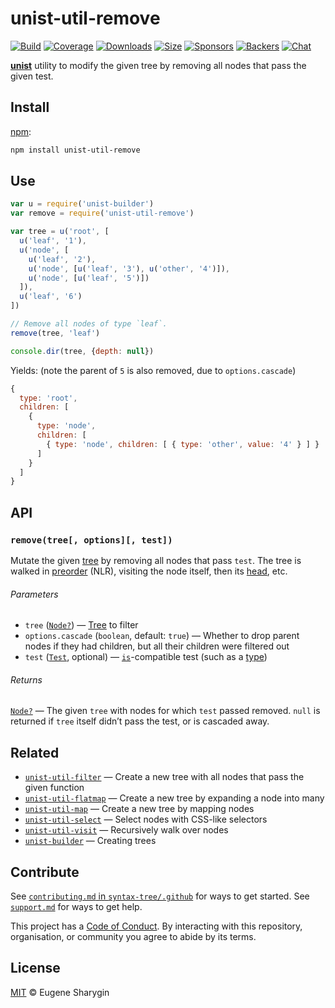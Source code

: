 # unist-util-remove

[![Build][build-badge]][build]
[![Coverage][coverage-badge]][coverage]
[![Downloads][downloads-badge]][downloads]
[![Size][size-badge]][size]
[![Sponsors][sponsors-badge]][collective]
[![Backers][backers-badge]][collective]
[![Chat][chat-badge]][chat]

[**unist**][unist] utility to modify the given tree by removing all nodes that
pass the given test.

## Install

[npm][]:

```sh
npm install unist-util-remove
```

## Use

```js
var u = require('unist-builder')
var remove = require('unist-util-remove')

var tree = u('root', [
  u('leaf', '1'),
  u('node', [
    u('leaf', '2'),
    u('node', [u('leaf', '3'), u('other', '4')]),
    u('node', [u('leaf', '5')])
  ]),
  u('leaf', '6')
])

// Remove all nodes of type `leaf`.
remove(tree, 'leaf')

console.dir(tree, {depth: null})
```

Yields: (note the parent of `5` is also removed, due to `options.cascade`)

```js
{
  type: 'root',
  children: [
    {
      type: 'node',
      children: [
        { type: 'node', children: [ { type: 'other', value: '4' } ] }
      ]
    }
  ]
}
```

## API

### `remove(tree[, options][, test])`

Mutate the given [tree][] by removing all nodes that pass `test`.
The tree is walked in [preorder][] (NLR), visiting the node itself, then its
[head][], etc.

###### Parameters

*   `tree` ([`Node?`][node])
    — [Tree][] to filter
*   `options.cascade` (`boolean`, default: `true`)
    — Whether to drop parent nodes if they had children, but all their children
    were filtered out
*   `test` ([`Test`][is], optional) — [`is`][is]-compatible test (such as a
    [type][])

###### Returns

[`Node?`][node] — The given `tree` with nodes for which `test` passed removed.
`null` is returned if `tree` itself didn’t pass the test, or is cascaded away.

## Related

*   [`unist-util-filter`](https://github.com/syntax-tree/unist-util-filter)
    — Create a new tree with all nodes that pass the given function
*   [`unist-util-flatmap`](https://gitlab.com/staltz/unist-util-flatmap)
    — Create a new tree by expanding a node into many
*   [`unist-util-map`](https://github.com/syntax-tree/unist-util-map)
    — Create a new tree by mapping nodes
*   [`unist-util-select`](https://github.com/syntax-tree/unist-util-select)
    — Select nodes with CSS-like selectors
*   [`unist-util-visit`](https://github.com/syntax-tree/unist-util-visit)
    — Recursively walk over nodes
*   [`unist-builder`](https://github.com/syntax-tree/unist-builder)
    — Creating trees

## Contribute

See [`contributing.md` in `syntax-tree/.github`][contributing] for ways to get
started.
See [`support.md`][support] for ways to get help.

This project has a [Code of Conduct][coc].
By interacting with this repository, organisation, or community you agree to
abide by its terms.

## License

[MIT][license] © Eugene Sharygin

<!-- Definitions -->

[build-badge]: https://img.shields.io/travis/syntax-tree/unist-util-filter.svg

[build]: https://travis-ci.org/syntax-tree/unist-util-filter

[coverage-badge]: https://img.shields.io/codecov/c/github/syntax-tree/unist-util-filter.svg

[coverage]: https://codecov.io/github/syntax-tree/unist-util-filter

[downloads-badge]: https://img.shields.io/npm/dm/unist-util-filter.svg

[downloads]: https://www.npmjs.com/package/unist-util-filter

[size-badge]: https://img.shields.io/bundlephobia/minzip/unist-util-filter.svg

[size]: https://bundlephobia.com/result?p=unist-util-filter

[sponsors-badge]: https://opencollective.com/unified/sponsors/badge.svg

[backers-badge]: https://opencollective.com/unified/backers/badge.svg

[collective]: https://opencollective.com/unified

[chat-badge]: https://img.shields.io/badge/chat-spectrum-7b16ff.svg

[chat]: https://spectrum.chat/unified/syntax-tree

[npm]: https://docs.npmjs.com/cli/install

[license]: license

[unist]: https://github.com/syntax-tree/unist

[node]: https://github.com/syntax-tree/unist#node

[tree]: https://github.com/syntax-tree/unist#tree

[preorder]: https://github.com/syntax-tree/unist#preorder

[head]: https://github.com/syntax-tree/unist#head

[type]: https://github.com/syntax-tree/unist#type

[is]: https://github.com/syntax-tree/unist-util-is

[contributing]: https://github.com/syntax-tree/.github/blob/master/contributing.md

[support]: https://github.com/syntax-tree/.github/blob/master/support.md

[coc]: https://github.com/syntax-tree/.github/blob/master/code-of-conduct.md
